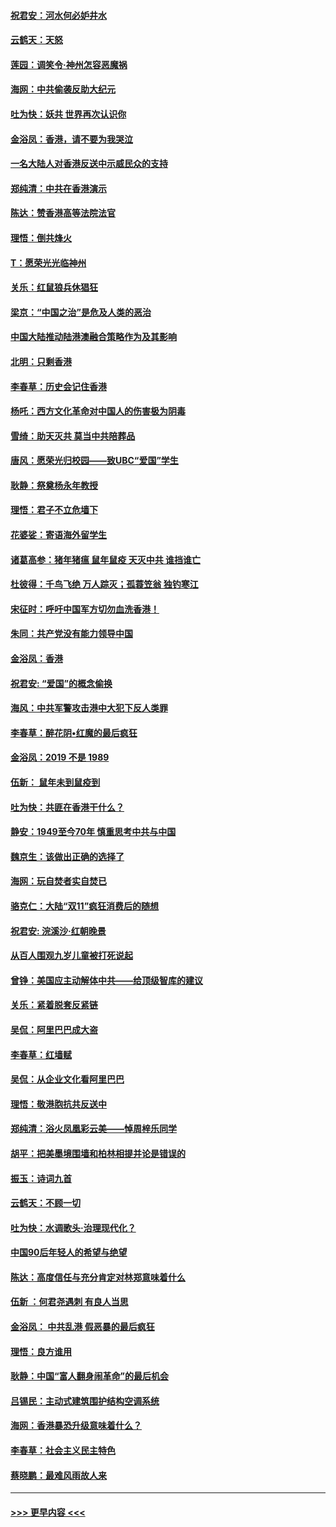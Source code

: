 #### [祝君安：河水何必妒井水](../pages/nsc993/n11675746.md?t=11231701) 
#### [云鹤天：天怒](../pages/nsc993/n11675718.md?t=11231701) 
#### [莲园：调笑令‧神州怎容恶魔祸](../pages/nsc993/n11675648.md?t=11231701) 
#### [海网：中共偷袭反助大纪元](../pages/nsc993/n11673515.md?t=11231701) 
#### [吐为快：妖共 世界再次认识你](../pages/nsc993/n11673506.md?t=11231701) 
#### [金浴凤：香港，请不要为我哭泣](../pages/nsc993/n11673248.md?t=11231701) 
#### [一名大陆人对香港反送中示威民众的支持](../pages/nsc993/n11672615.md?t=11231701) 
#### [郑纯清：中共在香港演示](../pages/nsc993/n11670539.md?t=11231701) 
#### [陈达：赞香港高等法院法官](../pages/nsc993/n11669542.md?t=11231701) 
#### [理悟：倒共烽火](../pages/nsc993/n11668844.md?t=11231701) 
#### [T：愿荣光光临神州](../pages/nsc993/n11668421.md?t=11231701) 
#### [关乐：红鼠狼兵休猖狂](../pages/nsc993/n11668378.md?t=11231701) 
#### [梁京：“中国之治”是危及人类的恶治](../pages/nsc993/n11668328.md?t=11231701) 
#### [中国大陆推动陆港澳融合策略作为及其影响](../pages/nsc993/n11668157.md?t=11231701) 
#### [北明：只剩香港](../pages/nsc993/n11668002.md?t=11231701) 
#### [李春草：历史会记住香港](../pages/nsc993/n11667927.md?t=11231701) 
#### [杨吒：西方文化革命对中国人的伤害极为阴毒](../pages/nsc993/n11664521.md?t=11231701) 
#### [雪绮：助天灭共 莫当中共陪葬品](../pages/nsc993/n11662650.md?t=11231701) 
#### [唐风：愿荣光归校园——致UBC“爱国”学生](../pages/nsc993/n11662194.md?t=11231701) 
#### [耿静：祭奠杨永年教授](../pages/nsc993/n11662514.md?t=11231701) 
#### [理悟：君子不立危墙下](../pages/nsc993/n11662172.md?t=11231701) 
#### [花婆娑：寄语海外留学生](../pages/nsc993/n11662121.md?t=11231701) 
#### [诸葛高参：猪年猪瘟 鼠年鼠疫 天灭中共 谁挡谁亡](../pages/nsc993/n11661980.md?t=11231701) 
#### [杜彼得：千鸟飞绝 万人踪灭；孤蓑笠翁 独钓寒江](../pages/nsc993/n11661170.md?t=11231701) 
#### [宋征时：呼吁中国军方切勿血洗香港！](../pages/nsc993/n11415318.md?t=11231701) 
#### [朱同：共产党没有能力领导中国](../pages/nsc993/n11660421.md?t=11231701) 
#### [金浴凤：香港](../pages/nsc993/n11660419.md?t=11231701) 
#### [祝君安: “爱国”的概念偷换](../pages/nsc993/n11659706.md?t=11231701) 
#### [海风：中共军警攻击港中大犯下反人类罪](../pages/nsc993/n11659632.md?t=11231701) 
#### [李春草：醉花阴•红魔的最后疯狂](../pages/nsc993/n11659287.md?t=11231701) 
#### [金浴凤：2019 不是 1989](../pages/nsc993/n11657663.md?t=11231701) 
#### [伍新： 鼠年未到鼠疫到](../pages/nsc993/n11655098.md?t=11231701) 
#### [吐为快：共匪在香港干什么？](../pages/nsc993/n11654891.md?t=11231701) 
#### [静安：1949至今70年 慎重思考中共与中国](../pages/nsc993/n11651244.md?t=11231701) 
#### [魏京生：该做出正确的选择了](../pages/nsc993/n11653084.md?t=11231701) 
#### [海网：玩自焚者实自焚已](../pages/nsc993/n11652423.md?t=11231701) 
#### [骆克仁：大陆“双11”疯狂消费后的随想](../pages/nsc993/n11652305.md?t=11231701) 
#### [祝君安: 浣溪沙·红朝晚景](../pages/nsc993/n11652258.md?t=11231701) 
#### [从百人围观九岁儿童被打死说起](../pages/nsc993/n11651030.md?t=11231701) 
#### [曾铮：美国应主动解体中共——给顶级智库的建议](../pages/nsc993/n11649888.md?t=11231701) 
#### [关乐：紧着脱套反紧链](../pages/nsc993/n11649069.md?t=11231701) 
#### [吴侃：阿里巴巴成大盗](../pages/nsc993/n11645523.md?t=11231701) 
#### [李春草：红墙赋](../pages/nsc993/n11646389.md?t=11231701) 
#### [吴侃：从企业文化看阿里巴巴](../pages/nsc993/n11645476.md?t=11231701) 
#### [理悟：敬港胞抗共反送中](../pages/nsc993/n11645466.md?t=11231701) 
#### [郑纯清：浴火凤凰彩云美——悼周梓乐同学](../pages/nsc993/n11645155.md?t=11231701) 
#### [胡平：把美墨境围墙和柏林相提并论是错误的](../pages/nsc993/n11645134.md?t=11231701) 
#### [振玉：诗词九首](../pages/nsc993/n11644081.md?t=11231701) 
#### [云鹤天：不顾一切](../pages/nsc993/n11643508.md?t=11231701) 
#### [吐为快：水调歌头·治理现代化？](../pages/nsc993/n11643485.md?t=11231701) 
#### [中国90后年轻人的希望与绝望](../pages/nsc993/n11642317.md?t=11231701) 
#### [陈达：高度信任与充分肯定对林郑意味着什么](../pages/nsc993/n11641441.md?t=11231701) 
#### [伍新 ：何君尧遇刺 有良人当思](../pages/nsc993/n11641503.md?t=11231701) 
#### [金浴凤： 中共乱港  假恶暴的最后疯狂](../pages/nsc993/n11641495.md?t=11231701) 
#### [理悟：良方谁用](../pages/nsc993/n11641463.md?t=11231701) 
#### [耿静：中国“富人翻身闹革命”的最后机会](../pages/nsc993/n11640655.md?t=11231701) 
#### [吕锡民：主动式建筑围护结构空调系统](../pages/nsc993/n11640168.md?t=11231701) 
#### [海网：香港暴恐升级意味着什么？](../pages/nsc993/n11635904.md?t=11231701) 
#### [李春草：社会主义民主特色](../pages/nsc993/n11634657.md?t=11231701) 
#### [蔡晓鹏：最难风雨故人来](../pages/nsc993/n11633145.md?t=11231701) 

----
#### [ >>> 更早内容 <<< ](../indexes/nsc993-earlier.md)
